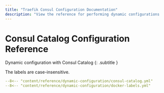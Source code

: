 ```yaml
---
title: "Traefik Consul Configuration Documentation"
description: "View the reference for performing dynamic configurations with Traefik Proxy and Consul Catalog. Read the technical documentation."
---
```


# Consul Catalog Configuration Reference

Dynamic configuration with Consul Catalog
{: .subtitle }

The labels are case-insensitive.

```yaml
--8<-- "content/reference/dynamic-configuration/consul-catalog.yml"
--8<-- "content/reference/dynamic-configuration/docker-labels.yml"
```
